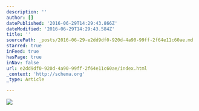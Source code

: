 ```yaml
---
description: ''
author: []
datePublished: '2016-06-29T14:29:43.866Z'
dateModified: '2016-06-29T14:29:43.584Z'
title: ''
sourcePath: _posts/2016-06-29-e2dd9df0-920d-4a90-99ff-2f64e11c60ae.md
starred: true
inFeed: true
hasPage: true
inNav: false
url: e2dd9df0-920d-4a90-99ff-2f64e11c60ae/index.html
_context: 'http://schema.org'
_type: Article

---
```

![](https://the-grid-user-content.s3-us-west-2.amazonaws.com/4ac2bc0b-d6e8-419f-9e25-c849ba58b50a.jpg)